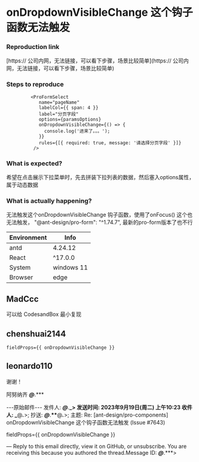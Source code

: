 # onDropdownVisibleChange 这个钩子函数无法触发

### Reproduction link

[https:// 公司内网，无法链接，可以看下步骤，场景比较简单](https:// 公司内网，无法链接，可以看下步骤，场景比较简单)

### Steps to reproduce

             <ProFormSelect
                name="pageName"
                labelCol={{ span: 4 }}
                label="分页字段"
                options={paramsOptions}
                onDropdownVisibleChange={() => {
                  console.log('进来了。。。');
                }}
                rules={[{ required: true, message: '请选择分页字段' }]}
              />

### What is expected?

希望在点击展示下拉菜单时，先去拼装下拉列表的数据，然后塞入options属性，属于动态数据

### What is actually happening?

无法触发这个onDropdownVisibleChange 钩子函数，使用了onFocus() 这个也无法触发， "@ant-design/pro-form": "^1.74.7", 最新的pro-form版本了也不行

| Environment | Info       |
| ----------- | ---------- |
| antd        | 4.24.12    |
| React       | ^17.0.0    |
| System      | windows 11 |
| Browser     | edge       |

<!-- generated by ant-design-issue-helper. DO NOT REMOVE -->

## MadCcc

可以给 CodesandBox 最小复现

## chenshuai2144

`fieldProps={{ onDropdownVisibleChange }}`

## leonardo110

谢谢！

阿努纳齐
**_@_**.\*\*\*

---原始邮件---
发件人: **_@_**.**_&gt;
发送时间: 2023年9月19日(周二) 上午10:23
收件人: _**@**_._**&gt;;
抄送: **_@_**.**\*\***@**_._**&gt;;
主题: Re: [ant-design/pro-components] onDropdownVisibleChange 这个钩子函数无法触发 (Issue #7643)

fieldProps={{ onDropdownVisibleChange }}

—
Reply to this email directly, view it on GitHub, or unsubscribe.
You are receiving this because you authored the thread.Message ID: **_@_**.\*\*\*&gt;
